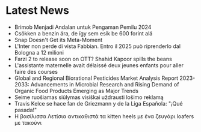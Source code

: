 # Latest News
-  Brimob Menjadi Andalan untuk Pengaman Pemilu 2024
-  Csökken a benzin ára, de így sem esik be 600 forint alá
-  Snap Doesn't Get its Meta-Moment
-  L'Inter non perde di vista Fabbian. Entro il 2025 può riprenderlo dal Bologna a 12 milioni
-  Farzi 2 to release soon on OTT? Shahid Kapoor spills the beans
-  L'assistante maternelle avait délaissé deux jeunes enfants pour aller faire des courses
-  Global and Regional Biorational Pesticides Market Analysis Report 2023-2033: Advancements in Microbial Research and Rising Demand of Organic Food Products Emerging as Major Trends
-  Seime ruošiamas siūlymas visiškai uždrausti lošimo reklamą
-  Travis Kelce se hace fan de Griezmann y de la Liga Española: "¡Qué pasada!"
-  H βασίλισσα Λετίσια αντικαθιστά τα kitten heels με ένα ζευγάρι loafers με τακούνι

